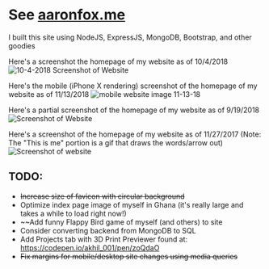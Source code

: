 # See [aaronfox.me](http://www.aaronfox.me)

I built this site using NodeJS, ExpressJS, MongoDB, Bootstrap, and other goodies

Here's a screenshot the homepage of my website as of 10/4/2018
![10-4-2018 Screenshot of Website](https://user-images.githubusercontent.com/19690086/46512986-76a98880-c824-11e8-979e-fbb208f102b0.png)

Here's the mobile (iPhone X rendering) screenshot of the homepage of my website as of 11/13/2018
![mobile website image 11-13-18](https://user-images.githubusercontent.com/19690086/48436023-c3e61780-e74b-11e8-9f75-78e786fe28dc.png)

Here's a partial screenshot of the homepage of my website as of 9/19/2018
![Screenshot of Website](https://user-images.githubusercontent.com/19690086/45729843-6a72c980-bb9c-11e8-9a97-c16b2512b602.png)



Here's a screenshot of the homepage of my website as of 11/27/2017 (Note: The "This is me" portion is a gif that draws the words/arrow out)
![Screenshot of website](https://user-images.githubusercontent.com/19690086/33302274-f15349a0-d3c8-11e7-9d5a-9f45e2cac114.png)

## TODO:
- ~~Increase size of favicon with circular background~~
- Optimize index page image of myself in Ghana (it's really large and takes a while to load right now!)
- ~~Add funny Flappy Bird game of myself (and others) to site
- Consider converting backend from MongoDB to SQL
- Add Projects tab with 3D Print Previewer found at: https://codepen.io/akhil_001/pen/zoQdaO
- ~~Fix margins for mobile/desktop site changes using media queries~~



